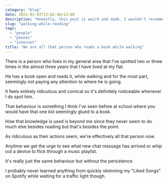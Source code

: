```yaml
---
category: "blog"
date: 2021-03-03T13:02:46+13:00
description: "Honestly, this post is weird and dumb. I wouldn't recommend it."
slug: "walking-while-reading"
tags:
  - "people"
  - "phones"
  - "internet"
title: "We are all that person who reads a book while walking"
---
```


There is a person who lives in my general area that I've spotted two or three times in the almost three years that I have lived at my flat.

He has a book open and reads it, while walking and for the most part, seemingly not paying any attention to where he is going.

It feels entirely ridiculous and comical so it's definitely noticeable whenever I do spot him.

That behaviour is something I think I've seen before at school where you would have that one kid seemingly glued to a book.

How that knowledge is used is beyond me since they never seem to do much else besides reading but that's besides the point.

As ridiculous as their actions seem, we're effectively all that person now.

Anytime we get the urge to see what new chat message has arrived or whip out a device to flick through a music playlist.

It's really just the same behaviour but without the persistence.

I probably never learned anything from quickly skimming my "Liked Songs" on Spotify while waiting for a traffic light though.

